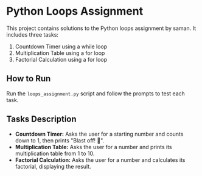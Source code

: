 # Python Loops Assignment

This project contains solutions to the Python loops assignment by saman. It includes three tasks:

1. Countdown Timer using a while loop
2. Multiplication Table using a for loop
3. Factorial Calculation using a for loop

## How to Run

Run the `loops_assignment.py` script and follow the prompts to test each task.

## Tasks Description

- **Countdown Timer:** Asks the user for a starting number and counts down to 1, then prints "Blast off! 🚀".
- **Multiplication Table:** Asks the user for a number and prints its multiplication table from 1 to 10.
- **Factorial Calculation:** Asks the user for a number and calculates its factorial, displaying the result.
